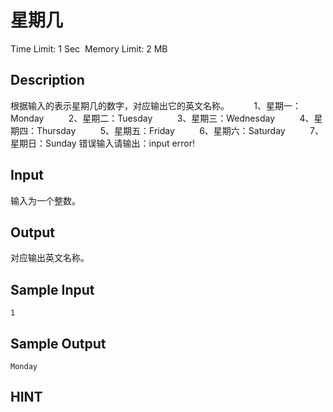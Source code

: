 # 星期几
Time Limit: 1 Sec  Memory Limit: 2 MB


## Description
根据输入的表示星期几的数字，对应输出它的英文名称。
         1、星期一：Monday
         2、星期二：Tuesday
         3、星期三：Wednesday
         4、星期四：Thursday
         5、星期五：Friday
         6、星期六：Saturday
         7、星期日：Sunday
错误输入请输出：input error!


## Input
输入为一个整数。


## Output
对应输出英文名称。


## Sample Input
```
1
```
## Sample Output
```
Monday
```

## HINT
